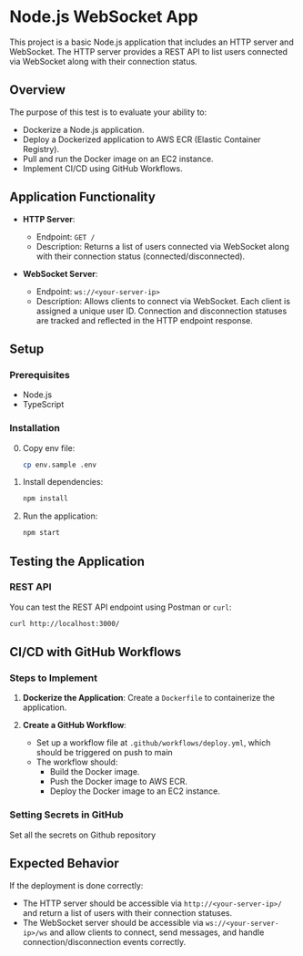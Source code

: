 
# Node.js WebSocket App

This project is a basic Node.js application that includes an HTTP server and WebSocket. The HTTP server provides a REST API to list users connected via WebSocket along with their connection status.

## Overview

The purpose of this test is to evaluate your ability to:
- Dockerize a Node.js application.
- Deploy a Dockerized application to AWS ECR (Elastic Container Registry).
- Pull and run the Docker image on an EC2 instance.
- Implement CI/CD using GitHub Workflows.

## Application Functionality

- **HTTP Server**: 
  - Endpoint: `GET /`
  - Description: Returns a list of users connected via WebSocket along with their connection status (connected/disconnected).

- **WebSocket Server**:
  - Endpoint: `ws://<your-server-ip>`
  - Description: Allows clients to connect via WebSocket. Each client is assigned a unique user ID. Connection and disconnection statuses are tracked and reflected in the HTTP endpoint response.

## Setup

### Prerequisites

- Node.js
- TypeScript

### Installation

0. Copy env file:
   ```sh
   cp env.sample .env
   ```

1. Install dependencies:
   ```sh
   npm install
   ```

2. Run the application:
   ```sh
   npm start
   ```

## Testing the Application

### REST API

You can test the REST API endpoint using Postman or `curl`:

```sh
curl http://localhost:3000/
```

## CI/CD with GitHub Workflows

### Steps to Implement

1. **Dockerize the Application**: Create a `Dockerfile` to containerize the application.

2. **Create a GitHub Workflow**: 
   - Set up a workflow file at `.github/workflows/deploy.yml`, which should be triggered on push to main
   - The workflow should:
     - Build the Docker image.
     - Push the Docker image to AWS ECR.
     - Deploy the Docker image to an EC2 instance.

### Setting Secrets in GitHub

Set all the secrets on Github repository

## Expected Behavior

If the deployment is done correctly:
- The HTTP server should be accessible via `http://<your-server-ip>/` and return a list of users with their connection statuses.
- The WebSocket server should be accessible via `ws://<your-server-ip>/ws` and allow clients to connect, send messages, and handle connection/disconnection events correctly.
